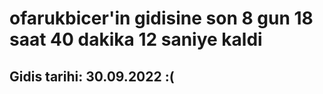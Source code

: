 # ofarukbicer'in gidisine son 8 gun 18 saat 40 dakika 12 saniye kaldi

## Gidis tarihi: 30.09.2022 :(